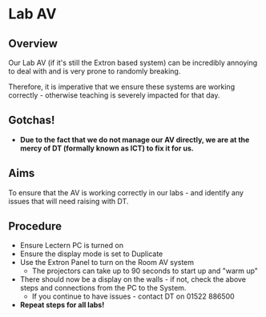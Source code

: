 # Lab AV

## Overview
Our Lab AV (if it's still the Extron based system) can be incredibly annoying to deal with and is very prone to randomly breaking.

Therefore, it is imperative that we ensure these systems are working correctly - otherwise teaching is severely impacted for that day.

## Gotchas!
* **Due to the fact that we do not manage our AV directly, we are at the mercy of DT (formally known as ICT) to fix it for us.**

## Aims
To ensure that the AV is working correctly in our labs - and identify any issues that will need raising with DT.

## Procedure
* Ensure Lectern PC is turned on
* Ensure the display mode is set to Duplicate
* Use the Extron Panel to turn on the Room AV system
    * The projectors can take up to 90 seconds to start up and "warm up"
* There should now be a display on the walls - if not, check the above steps and connections from the PC to the System. 
    * If you continue to have issues - contact DT on 01522 886500 
* **Repeat steps for all labs!**